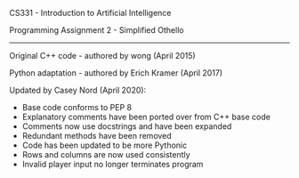 CS331 - Introduction to Artificial Intelligence

Programming Assignment 2 - Simplified Othello

---
Original C++ code - authored by wong (April 2015)

Python adaptation - authored by Erich Kramer (April 2017)

Updated by Casey Nord (April 2020):
- Base code conforms to PEP 8
- Explanatory comments have been ported over from C++ base code
- Comments now use docstrings and have been expanded
- Redundant methods have been removed
- Code has been updated to be more Pythonic
- Rows and columns are now used consistently
- Invalid player input no longer terminates program